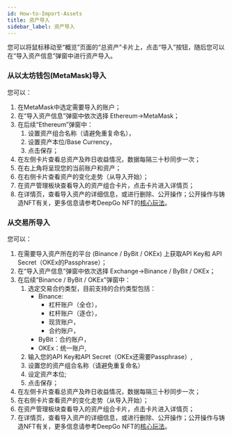 ```yaml
---
id: How-to-Import-Assets
title: 资产导入
sidebar_label: 资产导入
---
```


您可以将鼠标移动至“概览”页面的“总资产”卡片上，点击“导入”按钮，随后您可以在“导入资产信息”弹窗中进行资产导入。
### 从以太坊钱包(MetaMask)导入
您可以：

1. 在MetaMask中选定需要导入的账户；
1. 在“导入资产信息”弹窗中依次选择 Ethereum→MetaMask；
1. 在后续“Ethereum”弹窗中：
   1. 设置资产组合名称（请避免重复命名），
   1. 设置资产本位/Base Currency，
   1. 点击保存；
4. 在左侧卡片查看总资产及昨日收益情况，数据每隔三十秒同步一次；
4. 在右上角将呈现您的当前账户和资产；
4. 在右侧卡片查看资产的变化走势（从导入开始）；
4. 在资产管理板块查看导入的资产组合卡片，点击卡片进入详情页；
4. 在详情页，查看导入资产的详细信息，或进行删除、公开操作；公开操作与铸造NFT有关，更多信息请参考DeepGo NFT的[核心玩法](https://deepgolab.github.io/docs/zh/docs/Core-Features)。
### 从交易所导入
您可以：

1. 在需要导入资产所在的平台 (Binance / ByBit / OKEx) 上获取API Key和 API Secret（OKEx的Passphrase）；
1. 在“导入资产信息”弹窗中依次选择 Exchange→Binance / ByBit / OKEx；
1. 在后续“Binance / ByBit / OKEx”弹窗中：
   1. 选定交易合约类型，目前支持的合约类型包括：
      - Binance: 
         - 杠杆账户（全仓），
         - 杠杆账户（逐仓），
         - 现货账户，
         - 合约账户，
      - ByBit：合约账户，
      - OKEx：统一账户,
   2. 输入您的API Key和API Secret（OKEx还需要Passphrase）,
   2. 设置您的资产组合名称（请避免重复命名）
   2. 设定资产本位; 
   2. 点击保存；
4. 在左侧卡片查看总资产及昨日收益情况，数据每隔三十秒同步一次；
4. 在右侧卡片查看资产的变化走势（从导入开始）；
4. 在资产管理板块查看导入的资产组合卡片，点击卡片进入详情页；
4. 在详情页，查看导入资产的详细信息，或进行删除、公开操作；公开操作与铸造NFT有关，更多信息请参考DeepGo NFT的[核心玩法](https://deepgolab.github.io/docs/zh/docs/Core-Features)。